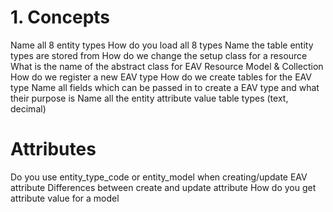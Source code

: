 # 1. Concepts

Name all 8 entity types
How do you load all 8 types
Name the table entity types are stored from
How do we change the setup class for a resource
What is the name of the abstract class for EAV Resource Model & Collection
How do we register a new EAV type
How do we create tables for the EAV type
Name all fields which can be passed in to create a EAV type and what their purpose is
Name all the entity attribute value table types (text, decimal)


# Attributes

Do you use entity_type_code or entity_model when creating/update EAV attribute
Differences between create and update attribute
How do you get attribute value for a model
